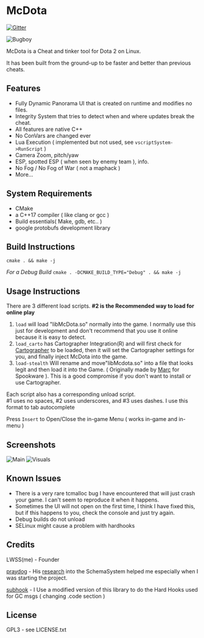 # McDota 

[![Gitter](https://badges.gitter.im/McDota/community.svg)](https://gitter.im/McDota/community?utm_source=badge&utm_medium=badge&utm_campaign=pr-badge)

![Bugboy](https://i.imgur.com/qC9hz14.png)

McDota is a Cheat and tinker tool for Dota 2 on Linux.

It has been built from the ground-up to be faster and better than previous cheats.

## Features
* Fully Dynamic Panorama UI that is created on runtime and modifies no files.
* Integrity System that tries to detect when and where updates break the cheat.
* All features are native C++
* No ConVars are changed ever
* Lua Execution ( implemented but not used, see `vscriptSystem->RunScript` )
* Camera Zoom, pitch/yaw
* ESP, spotted ESP ( when seen by enemy team ), info.
* No Fog / No Fog of War ( not a maphack )
* More...
## System Requirements
* CMake
* a C++17 compiler ( like clang or gcc )
* Build essentials( Make, gdb, etc.. )
* google protobufs development library
## Build Instructions
`cmake . && make -j`

*For a Debug Build*
`cmake . -DCMAKE_BUILD_TYPE="Debug" . && make -j`

## Usage Instructions
There are 3 different load scripts.
 **#2 is the Recommended way to load for online play**


 1. `load` will load "libMcDota.so" normally into the game. I normally use this just for development and don't recommend that you use it online because it is easy to detect.
 2. `load_carto` has Cartographer Integration(R) and will first check for [Cartographer](https://github.com/LWSS/Cartographer) to be loaded, then it will set the Cartographer settings for you, and finally inject McDota into the game. 
 3. `load-stealth` Will rename and move"libMcdota.so" into a file that looks legit and then load it into the Game. ( Originally made by [Marc](https://github.com/Marc3842h) for Spookware ). This is a good compromise if you don't want to install or use Cartographer.


Each script also has a corresponding unload script.  
#1 uses no spaces, #2 uses underscores, and #3 uses dashes. I use this format to tab autocomplete

Press `Insert` to Open/Close the in-game Menu ( works in-game and in-menu )
## Screenshots
![Main](https://i.imgur.com/k3HGweu.png)
![Visuals](https://i.imgur.com/MrkXw9Q.png)
## Known Issues
* There is a very rare tcmalloc bug I have encountered that will just crash your game. I can't seem to reproduce it when it happens.
* Sometimes the UI will not open on the first time, I think I have fixed this, but if this happens to you, check the console and just try again.
* Debug builds do not unload
* SELinux might cause a problem with hardhooks

## Credits
LWSS(me) - Founder

[praydog](https://github.com/praydog) - His [research](http://praydog.com/index.php/2015/06/24/an-analysis-of-the-source-2-engine-part-1-the-schema-system/) into the SchemaSystem helped me especially when I was starting the project.

[subhook](https://github.com/Zeex/subhook) - I Use a modified version of this library to do the Hard Hooks used for GC msgs ( changing .code section )

## License
GPL3 - 
see LICENSE.txt
